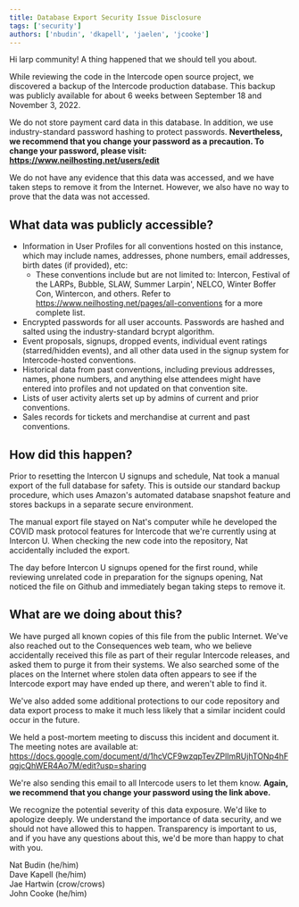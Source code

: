 ```yaml
---
title: Database Export Security Issue Disclosure
tags: ['security']
authors: ['nbudin', 'dkapell', 'jaelen', 'jcooke']
---
```


Hi larp community!  A thing happened that we should tell you about.

While reviewing the code in the Intercode open source project, we discovered a backup of the Intercode production database.  This backup was publicly available for about 6 weeks between September 18 and November 3, 2022.

We do not store payment card data in this database.  In addition, we use industry-standard password hashing to protect passwords.  **Nevertheless, we recommend that you change your password as a precaution.  To change your password, please visit: https://www.neilhosting.net/users/edit**

We do not have any evidence that this data was accessed, and we have taken steps to remove it from the Internet.  However, we also have no way to prove that the data was not accessed.


<!--truncate-->

## What data was publicly accessible?

* Information in User Profiles for all conventions hosted on this instance, which may include names, addresses, phone numbers, email addresses, birth dates (if provided), etc:
  * These conventions include but are not limited to: Intercon, Festival of the LARPs, Bubble, SLAW, Summer Larpin', NELCO, Winter Boffer Con, Wintercon, and others.  Refer to https://www.neilhosting.net/pages/all-conventions  for a more complete list.
* Encrypted passwords for all user accounts.  Passwords are hashed and salted using the industry-standard bcrypt algorithm.
* Event proposals, signups, dropped events, individual event ratings (starred/hidden events), and all other data used in the signup system for Intercode-hosted conventions.
* Historical data from past conventions, including previous addresses, names, phone numbers, and anything else attendees might have entered into profiles and not updated on that convention site.
* Lists of user activity alerts set up by admins of current and prior conventions.
* Sales records for tickets and merchandise at current and past conventions.

## How did this happen?

Prior to resetting the Intercon U signups and schedule, Nat took a manual export of the full database for safety.  This is outside our standard backup procedure, which uses Amazon's automated database snapshot feature and stores backups in a separate secure environment.

The manual export file stayed on Nat's computer while he developed the COVID mask protocol features for Intercode that we're currently using at Intercon U.  When checking the new code into the repository, Nat accidentally included the export.

The day before Intercon U signups opened for the first round, while reviewing unrelated code in preparation for the signups opening, Nat noticed the file on Github and immediately began taking steps to remove it.

## What are we doing about this?

We have purged all known copies of this file from the public Internet.  We've also reached out to the Consequences web team, who we believe accidentally received this file as part of their regular Intercode releases, and asked them to purge it from their systems.  We also searched some of the places on the Internet where stolen data often appears to see if the Intercode export may have ended up there, and weren't able to find it.

We've also added some additional protections to our code repository and data export process to make it much less likely that a similar incident could occur in the future.

We held a post-mortem meeting to discuss this incident and document it.  The meeting notes are available at: https://docs.google.com/document/d/1hcVCF9wzqpTevZPlImRUjhTONp4hFqgjcQhWER4Ao7M/edit?usp=sharing

We're also sending this email to all Intercode users to let them know.  **Again, we recommend that you change your password using the link above.**

We recognize the potential severity of this data exposure.  We'd like to apologize deeply.  We understand the importance of data security, and we should not have allowed this to happen.  Transparency is important to us, and if you have any questions about this, we'd be more than happy to chat with you.

Nat Budin (he/him)<br />
Dave Kapell (he/him)<br />
Jae Hartwin (crow/crows)<br />
John Cooke (he/him)
